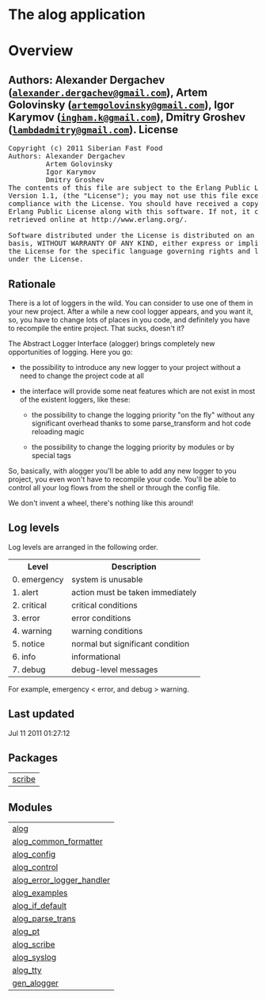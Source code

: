 

<h1>The alog application</h1>

Overview
========


__Authors:__ Alexander Dergachev ([`alexander.dergachev@gmail.com`](mailto:alexander.dergachev@gmail.com)), Artem Golovinsky ([`artemgolovinsky@gmail.com`](mailto:artemgolovinsky@gmail.com)), Igor Karymov ([`ingham.k@gmail.com`](mailto:ingham.k@gmail.com)), Dmitry Groshev ([`lambdadmitry@gmail.com`](mailto:lambdadmitry@gmail.com)).
License
-------
<pre>
Copyright (c) 2011 Siberian Fast Food
Authors: Alexander Dergachev <alexander.dergachev@gmail.com>
         Artem Golovinsky    <artemgolovinsky@gmail.com>
         Igor Karymov        <ingham.k@gmail.com>
         Dmitry Groshev      <lambdadmitry@gmail.com>
The contents of this file are subject to the Erlang Public License,
Version 1.1, (the "License"); you may not use this file except in
compliance with the License. You should have received a copy of the
Erlang Public License along with this software. If not, it can be
retrieved online at http://www.erlang.org/.

Software distributed under the License is distributed on an "AS IS"
basis, WITHOUT WARRANTY OF ANY KIND, either express or implied. See
the License for the specific language governing rights and limitations
under the License.
</pre>



Rationale
---------
There is a lot of loggers in the wild. You can consider to use one of them in your new project. After a while a new cool logger appears, and you want it, so, you have to change lots of places in you code, and definitely you have to recompile the entire project. That sucks, doesn't it?



The Abstract Logger Interface (alogger) brings completely new opportunities of logging. Here you go:


  * the possibility to introduce any new logger to your project without a need to change the project code at all

  * the interface will provide some neat features which are not exist in most of the existent loggers, like these:
    
    * the possibility to change the logging priority "on the fly" without any significant overhead thanks to some parse_transform and hot code reloading magic

    * the possibility to change the logging priority by modules or by special tags

    
 





So, basically, with alogger you'll be able to add any new logger to you project, you even won't have to recompile your code. You'll be able to control all your log flows
from the shell or through the config file.



We don't invent a wheel, there's nothing like this around!

Log levels
----------
Log levels are arranged in the following order.


<table>
<tr><th>Level</th><th>Description</th></tr>
<tr><td>0. emergency</td><td>system is unusable</td></tr>
<tr><td>1. alert</td><td>action must be taken immediately</td></tr>
<tr><td>2. critical</td><td>critical conditions</td></tr>
<tr><td>3. error</td><td>error conditions</td></tr>
<tr><td>4. warning</td><td>warning conditions</td></tr>
<tr><td>5. notice</td><td>normal but significant condition</td></tr>
<tr><td>6. info</td><td>informational</td></tr>
<tr><td>7. debug</td><td>debug-level messages</td></tr>
</table>




For example, emergency < error, and debug > warning.

Last updated
------------
Jul 11 2011 01:27:12


<h2 class="indextitle">Packages</h2>



<table width="100%" border="0" summary="list of packages"><tr><td><a href="scribe/package-summary.md" class="package">scribe</a></td></tr></table>



<h2 class="indextitle">Modules</h2>



<table width="100%" border="0" summary="list of modules">
<tr><td><a href="alog.md" class="module">alog</a></td></tr>
<tr><td><a href="alog_common_formatter.md" class="module">alog_common_formatter</a></td></tr>
<tr><td><a href="alog_config.md" class="module">alog_config</a></td></tr>
<tr><td><a href="alog_control.md" class="module">alog_control</a></td></tr>
<tr><td><a href="alog_error_logger_handler.md" class="module">alog_error_logger_handler</a></td></tr>
<tr><td><a href="alog_examples.md" class="module">alog_examples</a></td></tr>
<tr><td><a href="alog_if_default.md" class="module">alog_if_default</a></td></tr>
<tr><td><a href="alog_parse_trans.md" class="module">alog_parse_trans</a></td></tr>
<tr><td><a href="alog_pt.md" class="module">alog_pt</a></td></tr>
<tr><td><a href="alog_scribe.md" class="module">alog_scribe</a></td></tr>
<tr><td><a href="alog_syslog.md" class="module">alog_syslog</a></td></tr>
<tr><td><a href="alog_tty.md" class="module">alog_tty</a></td></tr>
<tr><td><a href="gen_alogger.md" class="module">gen_alogger</a></td></tr></table>

